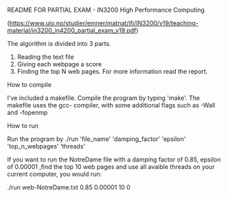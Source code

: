 README FOR PARTIAL EXAM - IN3200 High Performance Computing

(https://www.uio.no/studier/emner/matnat/ifi/IN3200/v19/teaching-material/in3200_in4200_partial_exam_v19.pdf)


The algorithm is divided into 3 parts.

1) Reading the text file
2) Giving each webpage a score
3) Finding the top N web pages.
For more information read the report. 

How to compile

I've included a makefile. Compile the program by typing 'make'. 
The makefile uses the gcc- compiler, with some additional flags such as -Wall and -fopenmp


How to run

Run the program by ./run 'file_name' 'damping_factor' 'epsilon' 'top_n_webpages' ‘threads’

If you want to run the NotreDame file with a damping factor of 0.85, epsilon of 
0.00001 ,find the top 10 web pages and use all avaible threads on your current computer, you would run:

./run web-NotreDame.txt 0.85 0.00001 10 0





		
